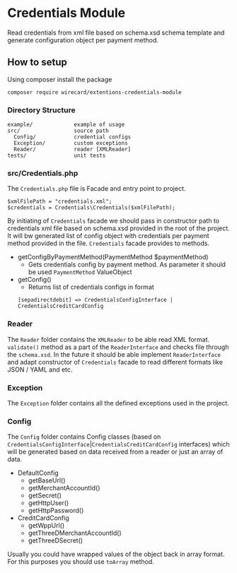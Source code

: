 # Credentials Module

Read credentials from xml file based on schema.xsd schema template and generate configuration 
object per payment method.

## How to setup

Using composer install the package
````
composer require wirecard/extentions-credentials-module
````

### Directory Structure

```
example/             example of usage
src/                 source path
  Config/            credential configs
  Exception/         custom exceptions
  Reader/            reader [XMLReader]
tests/               unit tests
```

### src/Credentials.php

The ```Credentials.php``` file is Facade and entry point to project.

````
$xmlFilePath = "credentials.xml";
$credentials = Credentials\Credentials($xmlFilePath);
````

By initiating of ````Credentials```` facade we should pass in constructor path to 
credentials xml file based on schema.xsd provided in the root of the project.
It will bw generated list of config object with credentials per payment 
method provided in the file.
````Credentials```` facade provides to methods.
- getConfigByPaymentMethod(PaymentMethod $paymentMethod)
  - Gets credentials config by payment method. As parameter it should be used 
  `````PaymentMethod````` ValueObject
- getConfig()
  - Returns list of credentials configs in format
   ````
  [sepadirectdebit] => CredentialsConfigInterface | CredentialsCreditCardConfig
  ````

### Reader

The ````Reader```` folder contains the ```XMLReader``` to be able read XML format.
````validate()```` method as a part of the ````ReaderInterface```` and checks file through the ````schema.xsd````.
In the future it should be able implement ````ReaderInterface```` and adapt constructor 
of ````Credentials```` facade to read different formats like JSON / YAML and etc.

### Exception

The ````Exception```` folder contains all the defined exceptions used in the project.

### Config

The ````Config```` folder contains Config classes
(based on ````CredentialsConfigInterface````|````CredentialsCreditCardConfig```` interfaces) which will be generated based on data received 
from a reader or just an array of data.

* DefaultConfig
  * getBaseUrl()
  * getMerchantAccountId()
  * getSecret()
  * getHttpUser()
  * getHttpPassword()
* CreditCardConfig
  * getWppUrl()
  * getThreeDMerchantAccountId()
  * getThreeDSecret()

Usually you could have wrapped values of the object back in array format.
For this purposes you should use ````toArray```` method.